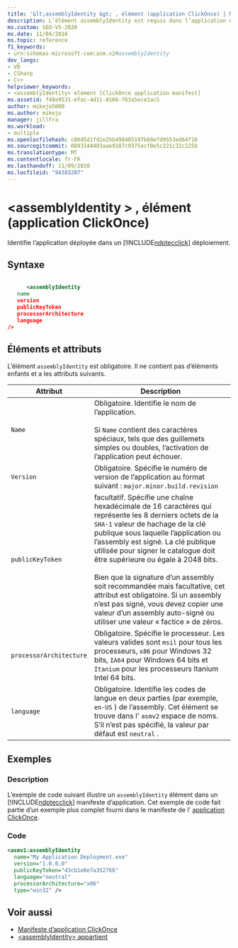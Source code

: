 ```yaml
---
title: '&lt;assemblyIdentity &gt; , élément (application ClickOnce) | Microsoft Docs'
description: L’élément assemblyIdentity est requis dans l’application ClickOnce. Il ne contient pas d’éléments enfants et possède des attributs décrits dans cet article.
ms.custom: SEO-VS-2020
ms.date: 11/04/2016
ms.topic: reference
f1_keywords:
- urn:schemas-microsoft-com:asm.v2#assemblyIdentity
dev_langs:
- VB
- CSharp
- C++
helpviewer_keywords:
- <assemblyIdentity> element [ClickOnce application manifest]
ms.assetid: f48e9531-efac-4d11-8166-f63a5ece1ac5
author: mikejo5000
ms.author: mikejo
manager: jillfra
ms.workload:
- multiple
ms.openlocfilehash: c86d5d1fd1e25b498405197b68efd9553ed64f16
ms.sourcegitcommit: 0893244403aae9187c9375ecf0e5c221c32c225b
ms.translationtype: MT
ms.contentlocale: fr-FR
ms.lasthandoff: 11/09/2020
ms.locfileid: "94383207"
---
```

# <a name="ltassemblyidentitygt-element-clickonce-application"></a>&lt;assemblyIdentity &gt; , élément (application ClickOnce)
Identifie l’application déployée dans un [!INCLUDE[ndptecclick](../deployment/includes/ndptecclick_md.md)] déploiement.

## <a name="syntax"></a>Syntaxe

```xml

      <assemblyIdentity
   name
   version
   publicKeyToken
   processorArchitecture
   language
/>
```

## <a name="elements-and-attributes"></a>Éléments et attributs
 L’élément `assemblyIdentity` est obligatoire. Il ne contient pas d’éléments enfants et a les attributs suivants.

|Attribut|Description|
|---------------|-----------------|
|`Name`|Obligatoire. Identifie le nom de l’application.<br /><br /> Si `Name` contient des caractères spéciaux, tels que des guillemets simples ou doubles, l’activation de l’application peut échouer.|
|`Version`|Obligatoire. Spécifie le numéro de version de l’application au format suivant : `major.minor.build.revision`|
|`publicKeyToken`|facultatif. Spécifie une chaîne hexadécimale de 16 caractères qui représente les 8 derniers octets de la `SHA-1` valeur de hachage de la clé publique sous laquelle l’application ou l’assembly est signé. La clé publique utilisée pour signer le catalogue doit être supérieure ou égale à 2048 bits.<br /><br /> Bien que la signature d’un assembly soit recommandée mais facultative, cet attribut est obligatoire. Si un assembly n’est pas signé, vous devez copier une valeur d’un assembly auto-signé ou utiliser une valeur « factice » de zéros.|
|`processorArchitecture`|Obligatoire. Spécifie le processeur. Les valeurs valides sont `msil` pour tous les processeurs, `x86` pour Windows 32 bits, `IA64` pour Windows 64 bits et `Itanium` pour les processeurs Itanium Intel 64 bits.|
|`language`|Obligatoire. Identifie les codes de langue en deux parties (par exemple, `en-US` ) de l’assembly. Cet élément se trouve dans l' `asmv2` espace de noms. S’il n’est pas spécifié, la valeur par défaut est `neutral` .|

## <a name="examples"></a>Exemples

### <a name="description"></a>Description
 L’exemple de code suivant illustre un `assemblyIdentity` élément dans un [!INCLUDE[ndptecclick](../deployment/includes/ndptecclick_md.md)] manifeste d’application. Cet exemple de code fait partie d’un exemple plus complet fourni dans le manifeste de l' [application ClickOnce](../deployment/clickonce-application-manifest.md).

### <a name="code"></a>Code

```xml
<asmv1:assemblyIdentity
  name="My Application Deployment.exe"
  version="1.0.0.0"
  publicKeyToken="43cb1e8e7a352766"
  language="neutral"
  processorArchitecture="x86"
  type="win32" />
```

## <a name="see-also"></a>Voir aussi
- [Manifeste d’application ClickOnce](../deployment/clickonce-application-manifest.md)
- [\<assemblyIdentity> appartient](../deployment/assemblyidentity-element-clickonce-deployment.md)